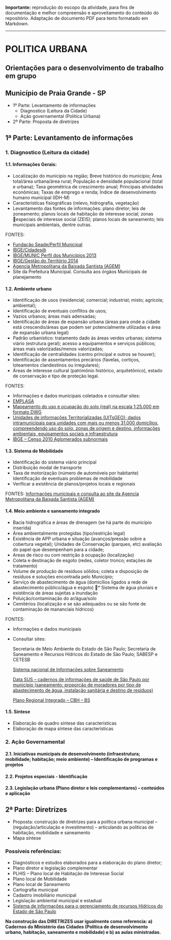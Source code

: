 **Importante:** reprodução do escopo da atividade, para fins de documentação e melhor compreensão e aproveitamento do conteúdo do repositório. Adaptação de documento PDF para texto formatado em Markdown.

---------------------------

POLITICA URBANA
===============

Orientações para o desenvolvimento de trabalho em grupo
-------------------------------------------------------
Município de Praia Grande - SP
------------------------------

* 1º Parte: Levantamento de informações
    * Diagnostico (Leitura da Cidade)
    * Ação governamental (Politica Urbana)
* 2º Parte: Proposta de diretrizes

## 1ª Parte: Levantamento de informações

### 1. Diagnostico (Leitura da cidade)
#### 1.1. Informações Gerais:

* Localização do munícipio na região; Breve histórico do município; Área
total/área urbana/área rural; População e densidade populacional (total e
urbana); Taxa geométrica de crescimento anual; Principais atividades
econômicas; Taxas de emprego e renda; Índice de desenvolvimento
humano municipal (IDH-M)
* Características fisiográficas (relevo, hidrografia, vegetação)
* Levantamento das fontes de informações: plano diretor; leis de zoneamento; planos locais de habitação de interesse social; zonas especiais de interesse social (ZEIS); planos locais de saneamento; leis
municipais ambientais, dentre outras.

FONTES:

* [Fundação Seade/Perfil Municipal](http://produtos.seade.gov.br/produtos/perfil/)
* [IBGE/Cidades@](http://cidades.ibge.gov.br/xtras/uf.php?lang=&coduf=35&search=sao-paulo)
* [IBGE/MUNIC Perfil dos Municípios 2013](http://www.ibge.gov.br/home/estatistica/economia/perfilmunic/2013/)
* [IBGE/Gestão do Território 2014](http://ibge.gov.br/home/geociencias/geografia/redes_fluxos/gestao_do_territorio_2014/default.shtm)
* [Agencia Metropolitana da Baixada Santista (AGEM)](http://www.agem.sp.gov.br/)
* Site da Prefeitura Municipal. Consulta aos órgãos Municipais de planejamento

#### 1.2. Ambiente urbano

* Identificação de usos (residencial; comercial; industrial; misto; agrícola;
ambiental);
* Identificação de eventuais conflitos de usos;
* Vazios urbanos; áreas mais adensadas;
* Identificação de áreas de expansão urbana (áreas para onde a cidade
está crescendo/áreas que podem ser potencialmente utilizadas e área
de expansão urbana legal)
* Padrão urbanístico: tratamento dado às áreas verdes urbanas; sistema
viário (estrutura geral); acesso a equipamentos e serviços públicos;
áreas mais valorizadas/menos valorizadas;
* Identificação de centralidades (centro principal e outros se houver);
* Identificação de assentamentos precários (favelas, cortiços, loteamentos
clandestinos ou irregulares);
* Áreas de interesse cultural (patrimônio histórico, arquitetônico), estado
de conservação e tipo de proteção legal.

FONTES:

* Informações e dados municipais coletados e consultar sites:
* [EMPLASA](http://www.emplasa.sp.gov.br/emplasa/cartografia/SigPlan.asp)
* [Mapeamento do uso e ocupação do solo (real) na escala 1:25.000 em formato
DWG](http://www.uitgeo.sp.gov.br/)
* [Unidades de informações Territorializadas (UITsGEO); dados intramunicipais
para unidades com mais ou menos 31.000 domicilios, compreendendo uso do
solo, zonas de origem e destino, informações ambientais, equipamentos sociais
e infraestrutura](http://www.mapeiasp.sp.gov.br/Login?redirect=http://www.mapeiasp.sp.gov.br/)
* [IBGE – Censo 2010 Aglomerados subnormais](http://www.ibge.gov.br/home/estatistica/populacao/censo2010/aglomerados_subnormais/default_aglomerados_subnormais.shtm)

#### 1.3. Sistema de Mobilidade

* Identificação do sistema viário principal
* Distribuição modal de transporte
* Taxa de motorização (número de automóveis por habitante)
Identificação de eventuais problemas de mobilidade
* Verificar a existência de planos/projetos locais e regionais

FONTES: [Informações municipais e consulta ao site da Agencia Metropolitana da Baixada Santista (AGEM)](http://www.agem.sp.gov.br/)

#### 1.4. Meio ambiente e saneamento integrado

* Bacia hidrográfica e áreas de drenagem (se há parte do
município inserida)
* Área ambientalmente protegidas (tipo/restrição legal)
* Existência de APP urbana e situação (avanços/pressão sobre
a cobertura vegetal); Unidades de Conservação (parques, etc)
avaliação do papel que desempenham para a cidade;
* Areas de risco ou com restrição à ocupação (localização)
* Coleta e destinação de esgoto (redes, coletor tronco; estações
de tratamento)
* Volume de produção de resíduos sólidos; coleta e disposição
de resíduos e soluções encontrada pelo Município;
* Serviço de abastecimento de água (domicílios ligados a rede
de abastecimento público/água e esgoto)
* Sistema de água pluviais e existência de áreas sujeitas a
inundação
* Poluição/contaminação do ar/água/solo
* Cemitérios (localização e se são adequados ou se são fonte
de contaminação de mananciais hídricos)

FONTES:

- Informações e dados municipais
- Consultar sites:

    Secretaria de Meio Ambiente do Estado de São Paulo; Secretaria de Saneamento e Recursos Hídricos do Estado de São Paulo; SABESP e CETESB

    [Sistema nacional de Informações sobre Saneamento](http://www.snis.gov.br)

    [Data SUS – cadernos de informações de saúde de São Paulo por município (saneamento: proporção de moradores por tipo de
abastecimento de água, instalação sanitária e destino de resíduos)](http://tabnet.datasus.gov.br/tabdata/cadernos/sp.htm)
   
    [Plano Regional Integrado – CBH – BS](http://www.saneamento.sp.gov.br/PMS/UGRHI07/PRS_UGRHI07.pdf)

#### 1.5. Síntese

* Elaboração de quadro síntese das características
* Elaboração de mapa síntese das características

### 2. Ação Governamental

#### 2.1. Iniciativas municipais de desenvolvimento (infraestrutura; mobilidade; habitação; meio ambiente) – Identificação de programas e projetos

#### 2.2. Projetos especiais - Identificação

#### 2.3. Legislação urbana (Plano diretor e leis complementares) – conteúdos e aplicação

## 2ª Parte: Diretrizes

* Proposta: construção de diretrizes para a política urbana municipal – (regulação/articulação e investimento) – articulando as politicas de habitação, mobilidade e saneamento
* Mapa síntese

### Possíveis referências:

* Diagnósticos e estudos elaborados para a elaboração do plano diretor;
* Plano diretor e legislação complementar
* PLHIS – Plano local de Habitação de Interesse Social
* Plano local de Mobilidade
* Plano local de Saneamento
* Cartografia municipal
* Cadastro imobiliário municipal
* Legislação ambiental municipal e estadual
* [Sistema de informações para o gerenciamento de recursos Hídricos do Estado de São Paulo](http://www.sigrh.sp.gov.br/cgi-bin/sigrh)

**Na construção das DIRETRIZES usar igualmente como referencia: a) Cadernos do Ministério das Cidades (Politica de desenvolvimento urbano, habitação, saneamento e mobilidade) e b) as aulas ministradas.**
